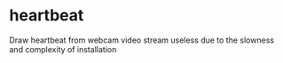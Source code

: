 # heartbeat
Draw heartbeat from webcam video stream 
useless due to the slowness and complexity of installation 
